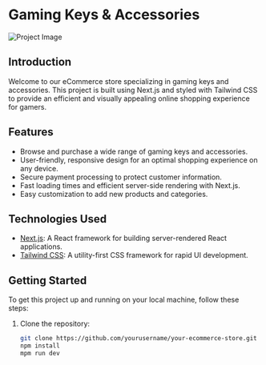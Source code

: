 # Gaming Keys & Accessories

![Project Image](your_image_url_here)

## Introduction

Welcome to our eCommerce store specializing in gaming keys and accessories. This project is built using Next.js and styled with Tailwind CSS to provide an efficient and visually appealing online shopping experience for gamers.

## Features

- Browse and purchase a wide range of gaming keys and accessories.
- User-friendly, responsive design for an optimal shopping experience on any device.
- Secure payment processing to protect customer information.
- Fast loading times and efficient server-side rendering with Next.js.
- Easy customization to add new products and categories.

## Technologies Used

- [Next.js](https://nextjs.org/): A React framework for building server-rendered React applications.
- [Tailwind CSS](https://tailwindcss.com/): A utility-first CSS framework for rapid UI development.

## Getting Started

To get this project up and running on your local machine, follow these steps:

1. Clone the repository:
   ```bash
   git clone https://github.com/yourusername/your-ecommerce-store.git
   npm install
   mpm run dev
   
